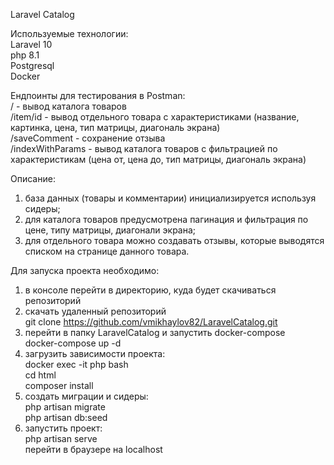 Laravel Catalog 

Используемые технологии:\
Laravel 10\
php 8.1\
Postgresql\
Docker
  
Ендпоинты для тестирования в Postman:  
/     		  - вывод каталога товаров  
/item/id          - вывод отдельного товара с характеристиками (название, картинка, цена, тип матрицы, диагональ экрана)  
/saveComment      - сохранение отзыва  
/indexWithParams  - вывод каталога товаров с фильтрацией по характеристикам (цена от, цена до, тип матрицы, диагональ экрана)  

Описание:
1. база данных (товары и комментарии) инициализируется используя сидеры;
2. для каталога товаров предусмотрена пагинация и фильтрация по цене, типу матрицы, диагонали экрана;
3. для отдельного товара можно создавать отзывы, которые выводятся списком на странице данного товара.

Для запуска проекта необходимо:  
1. в консоле перейти в директорию, куда будет скачиваться репозиторий  
2. скачать удаленный репозиторий   
	git clone https://github.com/vmikhaylov82/LaravelCatalog.git  
3. перейти в папку LaravelCatalog и запустить docker-compose  
	docker-compose up -d  
4. загрузить зависимости проекта:  
	docker exec -it php bash  
	cd html  
	composer install  
5. создать миграции и сидеры:  
	php artisan migrate  
	php artisan db:seed  
6. запустить проект:  
	php artisan serve  
	перейти в браузере на localhost  

